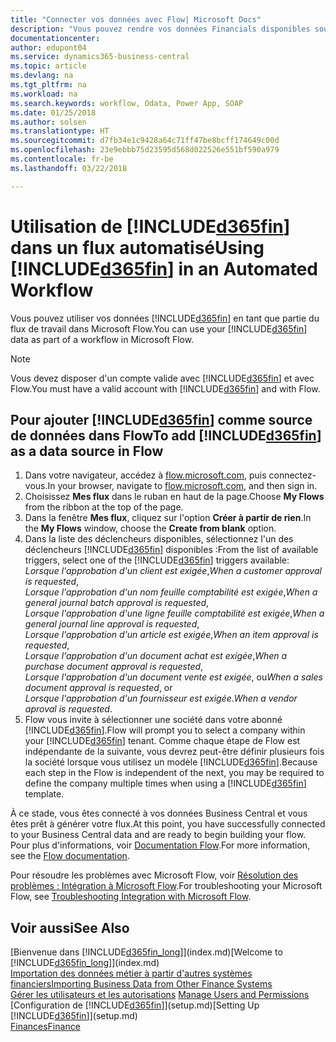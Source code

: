 ```yaml
---
title: "Connecter vos données avec Flow| Microsoft Docs"
description: "Vous pouvez rendre vos données Financials disponibles sous forme de données sources et spécifier une URL OData de vos services Web pour générer un flux de travail automatisé."
documentationcenter: 
author: edupont04
ms.service: dynamics365-business-central
ms.topic: article
ms.devlang: na
ms.tgt_pltfrm: na
ms.workload: na
ms.search.keywords: workflow, Odata, Power App, SOAP
ms.date: 01/25/2018
ms.author: solsen
ms.translationtype: HT
ms.sourcegitcommit: d7fb34e1c9428a64c71ff47be8bcff174649c00d
ms.openlocfilehash: 23e9ebbb75d23595d568d022526e551bf590a979
ms.contentlocale: fr-be
ms.lasthandoff: 03/22/2018

---
```

# <a name="using-included365finincludesd365finmdmd-in-an-automated-workflow"></a><span data-ttu-id="411bd-103">Utilisation de [!INCLUDE[d365fin](includes/d365fin_md.md)] dans un flux automatisé</span><span class="sxs-lookup"><span data-stu-id="411bd-103">Using [!INCLUDE[d365fin](includes/d365fin_md.md)] in an Automated Workflow</span></span>
<span data-ttu-id="411bd-104">Vous pouvez utiliser vos données [!INCLUDE[d365fin](includes/d365fin_md.md)] en tant que partie du flux de travail dans Microsoft Flow.</span><span class="sxs-lookup"><span data-stu-id="411bd-104">You can use your [!INCLUDE[d365fin](includes/d365fin_md.md)] data as part of a workflow in Microsoft Flow.</span></span>  

> [!NOTE]  
>   <span data-ttu-id="411bd-105">Vous devez disposer d'un compte valide avec [!INCLUDE[d365fin](includes/d365fin_md.md)] et avec Flow.</span><span class="sxs-lookup"><span data-stu-id="411bd-105">You must have a valid account with [!INCLUDE[d365fin](includes/d365fin_md.md)] and with Flow.</span></span>  

## <a name="to-add-included365finincludesd365finmdmd-as-a-data-source-in-flow"></a><span data-ttu-id="411bd-106">Pour ajouter [!INCLUDE[d365fin](includes/d365fin_md.md)] comme source de données dans Flow</span><span class="sxs-lookup"><span data-stu-id="411bd-106">To add [!INCLUDE[d365fin](includes/d365fin_md.md)] as a data source in Flow</span></span>
1. <span data-ttu-id="411bd-107">Dans votre navigateur, accédez à [flow.microsoft.com](https://flow.microsoft.com/en-us/), puis connectez-vous.</span><span class="sxs-lookup"><span data-stu-id="411bd-107">In your browser, navigate to [flow.microsoft.com](https://flow.microsoft.com/en-us/), and then sign in.</span></span>
2. <span data-ttu-id="411bd-108">Choisissez **Mes flux** dans le ruban en haut de la page.</span><span class="sxs-lookup"><span data-stu-id="411bd-108">Choose **My Flows** from the ribbon at the top of the page.</span></span>
3. <span data-ttu-id="411bd-109">Dans la fenêtre **Mes flux**, cliquez sur l'option **Créer à partir de rien**.</span><span class="sxs-lookup"><span data-stu-id="411bd-109">In the **My Flows** window, choose the **Create from blank** option.</span></span>
4. <span data-ttu-id="411bd-110">Dans la liste des déclencheurs disponibles, sélectionnez l'un des déclencheurs [!INCLUDE[d365fin](includes/d365fin_md.md)] disponibles :</span><span class="sxs-lookup"><span data-stu-id="411bd-110">From the list of available triggers, select one of the [!INCLUDE[d365fin](includes/d365fin_md.md)] triggers available:</span></span>  
    <span data-ttu-id="411bd-111">*Lorsque l'approbation d'un client est exigée*,</span><span class="sxs-lookup"><span data-stu-id="411bd-111">*When a customer approval is requested*,</span></span>  
    <span data-ttu-id="411bd-112">*Lorsque l'approbation d'un nom feuille comptabilité est exigée*,</span><span class="sxs-lookup"><span data-stu-id="411bd-112">*When a general journal batch approval is requested*,</span></span>  
    <span data-ttu-id="411bd-113">*Lorsque l'approbation d'une ligne feuille comptabilité est exigée*,</span><span class="sxs-lookup"><span data-stu-id="411bd-113">*When a general journal line approval is requested*,</span></span>  
    <span data-ttu-id="411bd-114">*Lorsque l'approbation d'un article est exigée*,</span><span class="sxs-lookup"><span data-stu-id="411bd-114">*When an item approval is requested*,</span></span>  
    <span data-ttu-id="411bd-115">*Lorsque l'approbation d'un document achat est exigée*,</span><span class="sxs-lookup"><span data-stu-id="411bd-115">*When a purchase document approval is requested*,</span></span>  
    <span data-ttu-id="411bd-116">*Lorsque l'approbation d'un document vente est exigée*, ou</span><span class="sxs-lookup"><span data-stu-id="411bd-116">*When a sales document approval is requested*, or</span></span>  
    <span data-ttu-id="411bd-117">*Lorsque l'approbation d'un fournisseur est exigée*.</span><span class="sxs-lookup"><span data-stu-id="411bd-117">*When a vendor aproval is requested*.</span></span>
5. <span data-ttu-id="411bd-118">Flow vous invite à sélectionner une société dans votre abonné [!INCLUDE[d365fin](includes/d365fin_md.md)].</span><span class="sxs-lookup"><span data-stu-id="411bd-118">Flow will prompt you to select a company within your [!INCLUDE[d365fin](includes/d365fin_md.md)] tenant.</span></span> <span data-ttu-id="411bd-119">Comme chaque étape de Flow est indépendante de la suivante, vous devrez peut-être définir plusieurs fois la société lorsque vous utilisez un modèle [!INCLUDE[d365fin](includes/d365fin_md.md)].</span><span class="sxs-lookup"><span data-stu-id="411bd-119">Because each step in the Flow is independent of the next, you may be required to define the company multiple times when using a [!INCLUDE[d365fin](includes/d365fin_md.md)] template.</span></span>

<span data-ttu-id="411bd-120">À ce stade, vous êtes connecté à vos données Business Central et vous êtes prêt à générer votre flux.</span><span class="sxs-lookup"><span data-stu-id="411bd-120">At this point, you have successfully connected to your Business Central data and are ready to begin building your flow.</span></span> <span data-ttu-id="411bd-121">Pour plus d'informations, voir [Documentation Flow](https://flow.microsoft.com/documentation/getting-started/).</span><span class="sxs-lookup"><span data-stu-id="411bd-121">For more information, see the [Flow documentation](https://flow.microsoft.com/documentation/getting-started/).</span></span>

<span data-ttu-id="411bd-122">Pour résoudre les problèmes avec Microsoft Flow, voir [Résolution des problèmes : Intégration à Microsoft Flow](across-troubleshooting-how-use-financials-data-source-flow.md).</span><span class="sxs-lookup"><span data-stu-id="411bd-122">For troubleshooting your Microsoft Flow, see [Troubleshooting Integration with Microsoft Flow](across-troubleshooting-how-use-financials-data-source-flow.md).</span></span>

## <a name="see-also"></a><span data-ttu-id="411bd-123">Voir aussi</span><span class="sxs-lookup"><span data-stu-id="411bd-123">See Also</span></span>
<span data-ttu-id="411bd-124">[Bienvenue dans [!INCLUDE[d365fin_long](includes/d365fin_long_md.md)]](index.md)</span><span class="sxs-lookup"><span data-stu-id="411bd-124">[Welcome to [!INCLUDE[d365fin_long](includes/d365fin_long_md.md)]](index.md)</span></span>  
[<span data-ttu-id="411bd-125">Importation des données métier à partir d'autres systèmes financiers</span><span class="sxs-lookup"><span data-stu-id="411bd-125">Importing Business Data from Other Finance Systems</span></span>](upload-data.md)  
<span data-ttu-id="411bd-126">[Gérer les utilisateurs et les autorisations](ui-how-users-permissions.md)  </span><span class="sxs-lookup"><span data-stu-id="411bd-126">[Manage Users and Permissions](ui-how-users-permissions.md)  </span></span>  
<span data-ttu-id="411bd-127">[Configuration de [!INCLUDE[d365fin](includes/d365fin_md.md)]](setup.md)</span><span class="sxs-lookup"><span data-stu-id="411bd-127">[Setting Up [!INCLUDE[d365fin](includes/d365fin_md.md)]](setup.md)</span></span>  
[<span data-ttu-id="411bd-128">Finances</span><span class="sxs-lookup"><span data-stu-id="411bd-128">Finance</span></span>](finance.md)  

